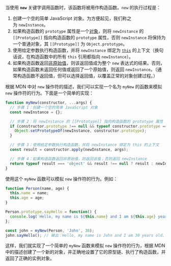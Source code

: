 当使用 **`new`** 关键字调用函数时，该函数将被用作构造函数。`new` 的执行过程是：

1. 创建一个空的简单 JavaScript 对象。为方便起见，我们称之为 `newInstance`。
2. 如果构造函数的 `prototype` 属性是一个[对象](https://developer.mozilla.org/zh-CN/docs/Web/JavaScript/Reference/Global_Objects/Object)，则将 `newInstance` 的 `[[Prototype]]` 指向构造函数的 `prototype` 属性，否则 `newInstance` 将保持为一个普通对象，其 `[[Prototype]]` 为 `Object.prototype`。
3. 使用给定参数执行构造函数，并将 `newInstance` 绑定为 [`this`](https://developer.mozilla.org/zh-CN/docs/Web/JavaScript/Reference/Operators/this) 的上下文（换句话说，在构造函数中的所有 `this` 引用都指向 `newInstance`）。
4. 如果构造函数返回[非原始值](https://developer.mozilla.org/zh-CN/docs/Web/JavaScript/Data_structures#%E5%8E%9F%E5%A7%8B%E5%80%BC)，则该返回值成为整个 `new` 表达式的结果。否则，如果构造函数未返回任何值或返回了一个原始值，则返回 `newInstance`。（通常构造函数不返回值，但可以选择返回值，以覆盖正常的对象创建过程。）

根据 MDN 中对 `new` 操作符的描述，我们可以实现一个名为 `myNew` 的函数来模拟 `new` 操作符的行为。下面是一个简单的实现：

```javascript
function myNew(constructor, ...args) {
  // 步骤 1：创建一个空的简单 JavaScript 对象
  const newInstance = {};

  // 步骤 2：将 newInstance 的 [[Prototype]] 指向构造函数的 prototype 属性
  if (constructor.prototype !== null && typeof constructor.prototype === 'object') {
    Object.setPrototypeOf(newInstance, constructor.prototype);
  }

  // 步骤 3：使用给定参数执行构造函数，并将 newInstance 绑定为 this 的上下文
  const result = constructor.apply(newInstance, args);

  // 步骤 4：如果构造函数返回非原始值，则返回该值；否则返回 newInstance
  return typeof result === 'object' && result !== null ? result : newInstance;
}
```

使用这个 `myNew` 函数可以模拟 `new` 操作符的行为。例如：

```javascript
function Person(name, age) {
  this.name = name;
  this.age = age;
}

Person.prototype.sayHello = function() {
  console.log(`Hello, my name is ${this.name} and I am ${this.age} years old.`);
};

const john = myNew(Person, 'John', 30);
john.sayHello(); // 输出：Hello, my name is John and I am 30 years old.
```

这样，我们就实现了一个简单的 `myNew` 函数来模拟 `new` 操作符的行为，根据 MDN 中的描述创建了一个新的对象，并正确地设置了它的原型链、执行了构造函数，并返回了正确的实例对象。